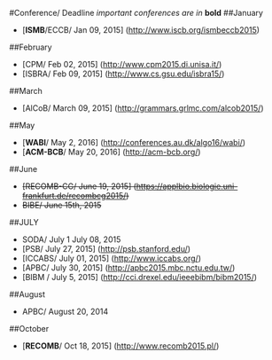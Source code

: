 
#Conference/ Deadline
*important conferences are in* **bold** 
##January

* [**ISMB**/ECCB/ Jan 09, 2015] (http://www.iscb.org/ismbeccb2015)

##February

* [CPM/	Feb 02, 2015] (http://www.cpm2015.di.unisa.it/)
* [ISBRA/	Feb 09, 2015] (http://www.cs.gsu.edu/isbra15/)

##March

* [AlCoB/	March 09, 2015]	(http://grammars.grlmc.com/alcob2015/)

##May

* [**WABI**/	May 2, 2016] (http://conferences.au.dk/algo16/wabi/)
* [**ACM-BCB**/	May 20, 2016] (http://acm-bcb.org/)

##June
* ~~[RECOMB-CG/	June 19, 2015] (https://applbio.biologie.uni-frankfurt.de/recombcg2015/)~~
* ~~BIBE/ June 15th, 2015~~

##JULY
* SODA/ July 1 July 08, 2015 
* [PSB/ July 27, 2015] (http://psb.stanford.edu/)
* [ICCABS/	July 01, 2015] (http://www.iccabs.org/)
* [APBC/	July 30, 2015] (http://apbc2015.mbc.nctu.edu.tw/)
* [BIBM / July 5, 2015] (http://cci.drexel.edu/ieeebibm/bibm2015/)

##August
* APBC/ August 20, 2014 

##October
* [**RECOMB**/	Oct 18, 2015] (http://www.recomb2015.pl/)





